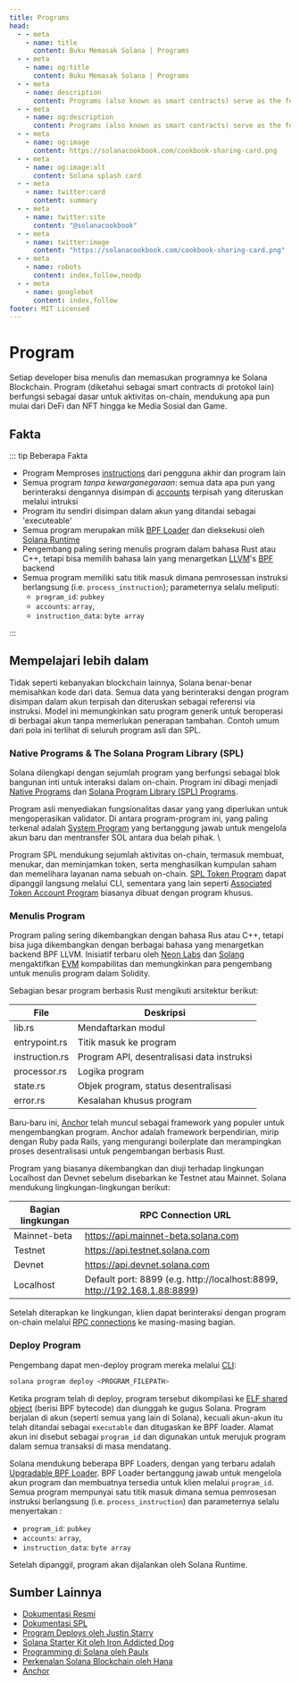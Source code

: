 ```yaml
---
title: Programs
head:
  - - meta
    - name: title
      content: Buku Memasak Solana | Programs
  - - meta
    - name: og:title
      content: Buku Memasak Solana | Programs
  - - meta
    - name: description
      content: Programs (also known as smart contracts) serve as the foundation for on-chain activity. Learn about Programs and more Core Concepts at The Buku Memasak Solana.
  - - meta
    - name: og:description
      content: Programs (also known as smart contracts) serve as the foundation for on-chain activity. Learn about Programs and more Core Concepts at The Buku Memasak Solana.
  - - meta
    - name: og:image
      content: https://solanacookbook.com/cookbook-sharing-card.png
  - - meta
    - name: og:image:alt
      content: Solana splash card
  - - meta
    - name: twitter:card
      content: summary
  - - meta
    - name: twitter:site
      content: "@solanacookbook"
  - - meta
    - name: twitter:image
      content: "https://solanacookbook.com/cookbook-sharing-card.png"
  - - meta
    - name: robots
      content: index,follow,noodp
  - - meta
    - name: googlebot
      content: index,follow
footer: MIT Licensed
---
```


# Program

Setiap developer bisa menulis dan memasukan programnya ke Solana Blockchain. Program (diketahui sebagai smart contracts di protokol lain) berfungsi sebagai dasar untuk aktivitas on-chain, mendukung apa pun mulai dari DeFi dan NFT hingga ke Media Sosial dan Game.

## Fakta

::: tip Beberapa Fakta

- Program Memproses [instructions](./transactions) dari pengguna akhir dan program lain
- Semua program *tanpa kewarganegaraan*: semua data apa pun yang berinteraksi dengannya disimpan di [accounts](./accounts.md) terpisah yang diteruskan melalui intruksi 
- Program itu sendiri disimpan dalam akun yang ditandai sebagai 'executeable'
- Semua program merupakan milik [BPF Loader](https://docs.solana.com/developing/runtime-facilities/programs#bpf-loader) dan dieksekusi oleh [Solana Runtime](https://docs.solana.com/developing/programming-model/runtime)
- Pengembang paling sering menulis program dalam bahasa Rust atau C++, tetapi bisa memilih bahasa lain yang menargetkan [LLVM](https://llvm.org/)'s [BPF](https://en.wikipedia.org/wiki/Berkeley_Packet_Filter) backend
- Semua program memiliki satu titik masuk dimana pemrosessan instruksi berlangsung (i.e. `process_instruction`); parameternya selalu meliputi:
    - `program_id`: `pubkey`
    - `accounts`: `array`, 
    - `instruction_data`: `byte array`

:::

## Mempelajari lebih dalam 

Tidak seperti kebanyakan blockchain lainnya, Solana benar-benar memisahkan kode dari data. Semua data yang berinteraksi dengan program disimpan dalam akun terpisah dan diteruskan sebagai referensi via instruksi. Model ini memungkinkan satu program generik untuk beroperasi di berbagai akun tanpa memerlukan penerapan tambahan. Contoh umum dari pola ini terlihat di seluruh program asli dan SPL.

### Native Programs & The Solana Program Library (SPL)

Solana dilengkapi dengan sejumlah program yang berfungsi sebagai blok bangunan inti untuk interaksi dalam on-chain. Program ini dibagi menjadi [Native Programs](https://docs.solana.com/developing/runtime-facilities/programs#bpf-loader) dan [Solana Program Library (SPL) Programs](https://spl.solana.com/).

Program asli menyediakan fungsionalitas dasar yang yang diperlukan untuk mengoperasikan validator. Di antara program-program ini, yang paling terkenal adalah [System Program](https://docs.solana.com/developing/runtime-facilities/programs#system-program) yang bertanggung jawab untuk mengelola akun baru dan mentransfer SOL antara dua belah pihak. \

Program SPL mendukung sejumlah aktivitas on-chain, termasuk membuat, menukar, dan meminjamkan token, serta menghasilkan kumpulan saham dan memelihara layanan nama sebuah on-chain. [SPL Token Program](https://spl.solana.com/token) dapat dipanggil langsung melalui CLI, sementara yang lain seperti [Associated Token Account Program](https://spl.solana.com/associated-token-account) biasanya dibuat dengan program khusus.

### Menulis Program

Program paling sering dikembangkan dengan bahasa Rus atau C++, tetapi bisa juga dikembangkan dengan berbagai bahasa yang menargetkan backend BPF LLVM. Inisiatif terbaru oleh [Neon Labs](https://neon-labs.org/) dan [Solang](https://solang.readthedocs.io/en/latest/) mengaktifkan [EVM](https://ethereum.org/en/developers/docs/evm/) kompabilitas dan memungkinkan para pengembang untuk menulis program dalam Solidity.

Sebagian besar program berbasis Rust mengikuti arsitektur berikut:

| File           | Deskripsi                                     |
|----------------|-----------------------------------------------|
| lib.rs         | Mendaftarkan modul                            |
| entrypoint.rs  | Titik masuk ke program                        |
| instruction.rs | Program API, desentralisasi data instruksi    |
| processor.rs   | Logika program                                |
| state.rs       | Objek program, status desentralisasi          |
| error.rs       | Kesalahan khusus program                      |

Baru-baru ini, [Anchor](https://github.com/coral-xyz/anchor) telah muncul sebagai framework yang populer untuk mengembangkan program. Anchor adalah framework berpendirian, mirip dengan Ruby pada Rails, yang mengurangi boilerplate dan merampingkan proses desentralisasi untuk pengembangan berbasis Rust. 

Program yang biasanya dikembangkan dan diuji terhadap lingkungan Localhost dan Devnet sebelum disebarkan ke Testnet atau Mainnet. Solana mendukung lingkungan-lingkungan berikut:


| Bagian lingkungan    | RPC Connection URL                                                        |
|----------------------|---------------------------------------------------------------------------|
| Mainnet-beta         | https://api.mainnet-beta.solana.com                                       |
| Testnet              | https://api.testnet.solana.com                                            |
| Devnet               | https://api.devnet.solana.com                                             |
| Localhost            | Default port: 8899 (e.g. http://localhost:8899, http://192.168.1.88:8899) |

Setelah diterapkan ke lingkungan, klien dapat berinteraksi dengan program on-chain melalui [RPC connections](https://docs.solana.com/developing/clients/jsonrpc-api) ke masing-masing bagian. 

### Deploy Program

Pengembang dapat men-deploy program mereka melalui [CLI](https://docs.solana.com/cli/deploy-a-program):

```bash
solana program deploy <PROGRAM_FILEPATH>
```

Ketika program telah di deploy, program tersebut dikompilasi ke [ELF shared object](https://en.wikipedia.org/wiki/Executable_and_Linkable_Format) (berisi BPF bytecode) dan diunggah ke gugus Solana. Program berjalan di akun (seperti semua yang lain di Solana), kecuali akun-akun itu telah ditandai sebagai `executable` dan ditugaskan ke BPF loader. Alamat akun ini disebut sebagai `program_id` dan digunakan untuk merujuk program dalam semua transaksi di masa mendatang.

Solana mendukung beberapa BPF Loaders, dengan yang terbaru adalah  [Upgradable BPF Loader](https://explorer.solana.com/address/BPFLoaderUpgradeab1e11111111111111111111111). BPF Loader bertanggung jawab untuk mengelola akun program dan membuatnya tersedia untuk klien melalui `program_id`. Semua program mempunyai satu titik masuk dimana semua pemrosesan instruksi berlangsung (i.e. `process_instruction`) dan parameternya selalu menyertakan : 
- `program_id`: `pubkey`
- `accounts`: `array`, 
- `instruction_data`: `byte array`

Setelah dipanggil, program akan dijalankan oleh Solana Runtime.

## Sumber Lainnya 

- [Dokumentasi Resmi ](https://docs.solana.com/developing/on-chain-programs/overview)
- [Dokumentasi SPL](https://spl.solana.com/)
- [Program Deploys oleh Justin Starry](https://jstarry.notion.site/Program-deploys-29780c48794c47308d5f138074dd9838)
- [Solana Starter Kit oleh Iron Addicted Dog](https://book.solmeet.dev/notes/solana-starter-kit)
- [Programming di Solana oleh Paulx](https://paulx.dev/blog/2021/01/14/programming-on-solana-an-introduction/)
- [Perkenalan Solana Blockchain oleh Hana](https://2501babe.github.io/posts/solana101.html)
- [Anchor](https://github.com/coral-xyz/anchor)

